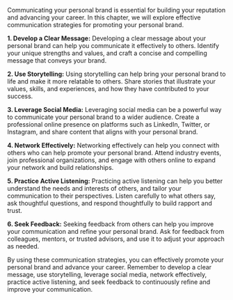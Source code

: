 
Communicating your personal brand is essential for building your reputation and advancing your career. In this chapter, we will explore effective communication strategies for promoting your personal brand.

**1. Develop a Clear Message:** Developing a clear message about your personal brand can help you communicate it effectively to others. Identify your unique strengths and values, and craft a concise and compelling message that conveys your brand.

**2. Use Storytelling:** Using storytelling can help bring your personal brand to life and make it more relatable to others. Share stories that illustrate your values, skills, and experiences, and how they have contributed to your success.

**3. Leverage Social Media:** Leveraging social media can be a powerful way to communicate your personal brand to a wider audience. Create a professional online presence on platforms such as LinkedIn, Twitter, or Instagram, and share content that aligns with your personal brand.

**4. Network Effectively:** Networking effectively can help you connect with others who can help promote your personal brand. Attend industry events, join professional organizations, and engage with others online to expand your network and build relationships.

**5. Practice Active Listening:** Practicing active listening can help you better understand the needs and interests of others, and tailor your communication to their perspectives. Listen carefully to what others say, ask thoughtful questions, and respond thoughtfully to build rapport and trust.

**6. Seek Feedback:** Seeking feedback from others can help you improve your communication and refine your personal brand. Ask for feedback from colleagues, mentors, or trusted advisors, and use it to adjust your approach as needed.

By using these communication strategies, you can effectively promote your personal brand and advance your career. Remember to develop a clear message, use storytelling, leverage social media, network effectively, practice active listening, and seek feedback to continuously refine and improve your communication.
